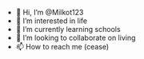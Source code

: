 - 👋 Hi, I’m @Milkot123
- 👀 I’m interested in life
- 🌱 I’m currently learning schools
- 💞️ I’m looking to collaborate on living
- 📫 How to reach me (cease)

<!---
Milkot123/Milkot123 is a ✨ special ✨ repository because its `README.md` (this file) appears on your GitHub profile.
You can click the Preview link to take a look at your changes.
--->
